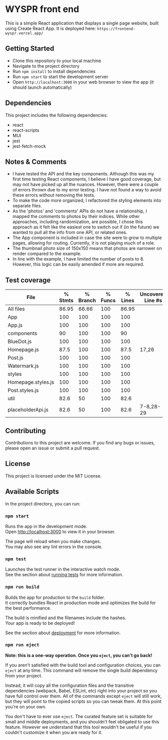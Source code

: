 # WYSPR front end
This is a simple React application that displays a single page website, built using Create React App.
It is deployed here: `https://frontend-wyspr.vercel.app/`

## Getting Started
- Clone this repository to your local machine
- Navigate to the project directory
- Run `npm install` to install dependencies
- Run `npm start` to start the development server
- Open `http://localhost:3000` in your web browser to view the app (it should launch automatically)

## Dependencies
This project includes the following dependencies:
- react
- react-scripts
- MUI
- jest
- jest-fetch-mock

## Notes & Comments
- I have tested the API and the key components. Although this was my first time testing React components, I believe I have good coverage, but may not have picked up all the nuances. However, there were a couple of errors thrown due to my error testing. I have not found a way to avoid these errors without removing the tests.
- To make the code more organized, I refactored the styling elements into separate files.
- As the 'photos' and 'comments' APIs do not have a relationship, I mapped the comments to photos by their indices. While other approaches, including randomization, are possible, I chose this approach as it felt like the easiest one to switch out if (in the future) we wanted to pull all the info from one API, or related ones.
-  The App component is included in case the site were to grow to multiple pages, allowing for routing. Currently, it is not playing much of a role.
- The thumbnail photo size of 150x150 means that photos are narrower on render compared to the example.
-  In line with the example, I have limited the number of posts to 8. However, this logic can be easily amended if more are required.

## Test coverage
File                 | % Stmts | % Branch | % Funcs | % Lines | Uncovered Line #s 
---------------------|---------|----------|---------|---------|-------------------
All files            |   86.95 |    66.66 |     100 |   86.95 |                   
 App                 |     100 |      100 |     100 |     100 |                   
  App.js             |     100 |      100 |     100 |     100 |                   
 components          |      90 |      100 |     100 |      90 |                   
  BlueDot.js         |     100 |      100 |     100 |     100 |                   
  Homepage.js        |    87.5 |      100 |     100 |    87.5 | 17,26             
  Post.js            |     100 |      100 |     100 |     100 |                   
  Watermark.js       |     100 |      100 |     100 |     100 |                   
 styles              |     100 |      100 |     100 |     100 |                   
  Homepage.styles.js |     100 |      100 |     100 |     100 |                   
  Post.styles.js     |     100 |      100 |     100 |     100 |                   
 util                |    82.6 |       50 |     100 |    82.6 |                   
  placeholderApi.js  |    82.6 |       50 |     100 |    82.6 | 7-8,28-29         

## Contributing
Contributions to this project are welcome. If you find any bugs or issues, please open an issue or submit a pull request.

## License
This project is licensed under the MIT License.

## Available Scripts

In the project directory, you can run:

### `npm start`
Runs the app in the development mode.\
Open [http://localhost:3000](http://localhost:3000) to view it in your browser.

The page will reload when you make changes.\
You may also see any lint errors in the console.

### `npm test`
Launches the test runner in the interactive watch mode.\
See the section about [running tests](https://facebook.github.io/create-react-app/docs/running-tests) for more information.

### `npm run build`
Builds the app for production to the `build` folder.\
It correctly bundles React in production mode and optimizes the build for the best performance.

The build is minified and the filenames include the hashes.\
Your app is ready to be deployed!

See the section about [deployment](https://facebook.github.io/create-react-app/docs/deployment) for more information.

### `npm run eject`

**Note: this is a one-way operation. Once you `eject`, you can't go back!**

If you aren't satisfied with the build tool and configuration choices, you can `eject` at any time. This command will remove the single build dependency from your project.

Instead, it will copy all the configuration files and the transitive dependencies (webpack, Babel, ESLint, etc) right into your project so you have full control over them. All of the commands except `eject` will still work, but they will point to the copied scripts so you can tweak them. At this point you're on your own.

You don't have to ever use `eject`. The curated feature set is suitable for small and middle deployments, and you shouldn't feel obligated to use this feature. However we understand that this tool wouldn't be useful if you couldn't customize it when you are ready for it.